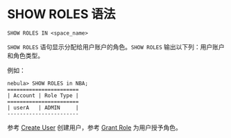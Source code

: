 # SHOW ROLES 语法

```ngql
SHOW ROLES IN <space_name>
```

`SHOW ROLES` 语句显示分配给用户账户的角色。`SHOW ROLES` 输出以下列：用户账户和角色类型。

例如：

```ngql
nebula> SHOW ROLES in NBA;
=======================
| Account | Role Type |
=======================
| userA   | ADMIN     |
-----------------------
```

参考 [Create User](../../../../3.build-develop-and-administration/4.account-management-statements/create-user-syntax.md) 创建用户，参考 [Grant Role](../../../../3.build-develop-and-administration/4.account-management-statements/grant-role-syntax.md) 为用户授予角色。

